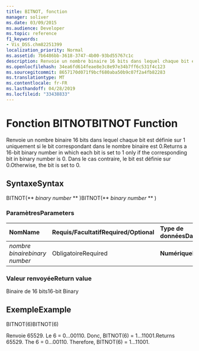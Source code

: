 ```yaml
---
title: BITNOT, fonction
manager: soliver
ms.date: 03/09/2015
ms.audience: Developer
ms.topic: reference
f1_keywords:
- Vis_DSS.chm82251399
localization_priority: Normal
ms.assetid: 7b6486bb-3618-3747-4b00-93bd55767c1c
description: Renvoie un nombre binaire 16 bits dans lequel chaque bit est définie sur 1 uniquement si le bit correspondant dans le nombre binaire est 0. Dans le cas contraire, le bit est définie sur 0.
ms.openlocfilehash: 34ea6fd614feae8e3c8e97e34b7ff6c531f4c123
ms.sourcegitcommit: 8657170d071f9bcf680aba50b9c07f2a4fb82283
ms.translationtype: MT
ms.contentlocale: fr-FR
ms.lasthandoff: 04/28/2019
ms.locfileid: "33438833"
---
```

# <a name="bitnot-function"></a><span data-ttu-id="c2617-104">Fonction BITNOT</span><span class="sxs-lookup"><span data-stu-id="c2617-104">BITNOT Function</span></span>

<span data-ttu-id="c2617-105">Renvoie un nombre binaire 16 bits dans lequel chaque bit est définie sur 1 uniquement si le bit correspondant dans le nombre binaire est 0.</span><span class="sxs-lookup"><span data-stu-id="c2617-105">Returns a 16-bit binary number in which each bit is set to 1 only if the corresponding bit in binary number is 0.</span></span> <span data-ttu-id="c2617-106">Dans le cas contraire, le bit est définie sur 0.</span><span class="sxs-lookup"><span data-stu-id="c2617-106">Otherwise, the bit is set to 0.</span></span>
  
## <a name="syntax"></a><span data-ttu-id="c2617-107">Syntaxe</span><span class="sxs-lookup"><span data-stu-id="c2617-107">Syntax</span></span>

<span data-ttu-id="c2617-108">BITNOT(\*\* *binary number* \*\* )</span><span class="sxs-lookup"><span data-stu-id="c2617-108">BITNOT(\*\* *binary number* \*\* )</span></span> 
  
### <a name="parameters"></a><span data-ttu-id="c2617-109">Paramètres</span><span class="sxs-lookup"><span data-stu-id="c2617-109">Parameters</span></span>

|<span data-ttu-id="c2617-110">**Nom**</span><span class="sxs-lookup"><span data-stu-id="c2617-110">**Name**</span></span>|<span data-ttu-id="c2617-111">**Requis/Facultatif**</span><span class="sxs-lookup"><span data-stu-id="c2617-111">**Required/Optional**</span></span>|<span data-ttu-id="c2617-112">**Type de données**</span><span class="sxs-lookup"><span data-stu-id="c2617-112">**Data Type**</span></span>|<span data-ttu-id="c2617-113">**Description**</span><span class="sxs-lookup"><span data-stu-id="c2617-113">**Description**</span></span>|
|:-----|:-----|:-----|:-----|
| <span data-ttu-id="c2617-114">_nombre binaire_</span><span class="sxs-lookup"><span data-stu-id="c2617-114">_binary number_</span></span> <br/> |<span data-ttu-id="c2617-115">Obligatoire</span><span class="sxs-lookup"><span data-stu-id="c2617-115">Required</span></span>  <br/> |<span data-ttu-id="c2617-116">**Numérique**</span><span class="sxs-lookup"><span data-stu-id="c2617-116">**Numeric**</span></span> <br/> |<span data-ttu-id="c2617-117">Nombre binaire de 16 bits.</span><span class="sxs-lookup"><span data-stu-id="c2617-117">A 16-bit binary number.</span></span>  <br/> |
   
### <a name="return-value"></a><span data-ttu-id="c2617-118">Valeur renvoyée</span><span class="sxs-lookup"><span data-stu-id="c2617-118">Return value</span></span>

<span data-ttu-id="c2617-119">Binaire de 16 bits</span><span class="sxs-lookup"><span data-stu-id="c2617-119">16-bit Binary</span></span>
  
## <a name="example"></a><span data-ttu-id="c2617-120">Exemple</span><span class="sxs-lookup"><span data-stu-id="c2617-120">Example</span></span>

<span data-ttu-id="c2617-121">BITNOT(6)</span><span class="sxs-lookup"><span data-stu-id="c2617-121">BITNOT(6)</span></span>
  
<span data-ttu-id="c2617-p103">Renvoie 65529. Le 6 = 0...00110. Donc, BITNOT(6) = 1...11001.</span><span class="sxs-lookup"><span data-stu-id="c2617-p103">Returns 65529. The 6 = 0...00110. Therefore, BITNOT(6) = 1...11001.</span></span>
  

